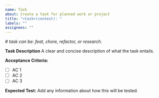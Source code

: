 ```yaml
---
name: Task
about: Create a task for planned work or project
title: "<task>(context): "
labels: ""
assignees: ""
---
```

_# task can be: feat, chore, refactor, or research._

**Task Description**
A clear and concise description of what the task entails.

**Acceptance Criteria:**

- [ ] AC 1
- [ ] AC 2
- [ ] AC 3

**Expected Test:**
Add any information about how this will be tested.
